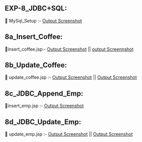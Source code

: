 ## EXP-8_JDBC+SQL:

🔗 MySql_Setup :- [Output Screenshot](https://github.com/lohithrace21/Advanced-java/blob/main/EXP-8_JDBC%20%2B%20SQL/MySql_Setup)

## 8a_Insert_Coffee:

🔗insert_coffee.jsp:- [Output Screenshot](https://github.com/lohithrace21/Advanced-java/blob/main/EXP-8_JDBC%20%2B%20SQL/8a_Insert_Coffee/Screenshot-8a1.png) || [output Screennshot](https://github.com/lohithrace21/Advanced-java/blob/main/EXP-8_JDBC%20%2B%20SQL/8a_Insert_Coffee/Screenshot-8a2.png)

## 8b_Update_Coffee:

🔗 update_coffee.jsp :- [Output Screenshot](https://github.com/lohithrace21/Advanced-java/blob/main/EXP-8_JDBC%20%2B%20SQL/8b_Update_Coffee/Screenshot-8b1.png) || [Output Screenshot](https://github.com/lohithrace21/Advanced-java/blob/main/EXP-8_JDBC%20%2B%20SQL/8b_Update_Coffee/Screenshot-8b2.png)

## 8c_JDBC_Append_Emp:

🔗insert_emp.jsp :- [Output Screenshot](https://github.com/lohithrace21/Advanced-java/blob/main/EXP-8_JDBC%20%2B%20SQL/8c_JDBC_Append_Emp/Screenshot-8c.png)

## 8d_JDBC_Update_Emp:

🔗 update_emp.jsp :- [Output Screenshot](https://github.com/lohithrace21/Advanced-java/blob/main/EXP-8_JDBC%20%2B%20SQL/8d_JDBC_Update_Em/Screenshot-8d1.png) ||  [Output Screenshot](https://github.com/lohithrace21/Advanced-java/blob/main/EXP-8_JDBC%20%2B%20SQL/8d_JDBC_Update_Em/Screenshot-8d1.png)

